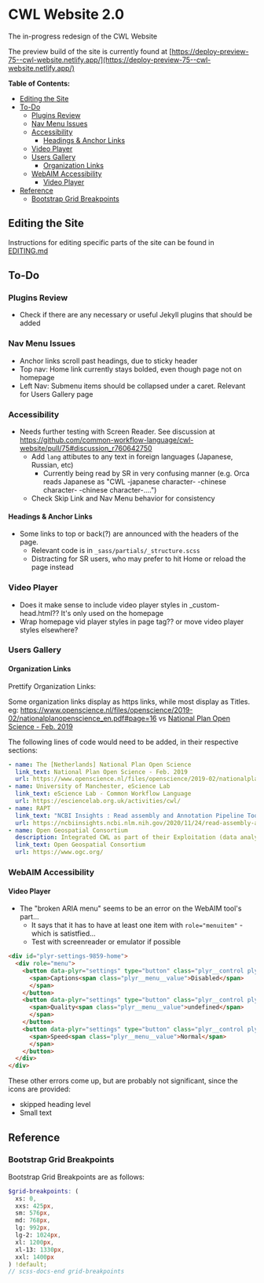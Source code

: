 # CWL Website 2.0

The in-progress redesign of the CWL Website

The preview build of the site is currently found at [https://deploy-preview-75--cwl-website.netlify.app/](https://deploy-preview-75--cwl-website.netlify.app/)

**Table of Contents:**
<!-- MarkdownTOC -->

* [Editing the Site](#editing-the-site)
* [To-Do](#to-do)
  * [Plugins Review](#plugins-review)
  * [Nav Menu Issues](#nav-menu-issues)
  * [Accessibility](#accessibility)
    * [Headings & Anchor Links](#headings--anchor-links)
  * [Video Player](#video-player)
  * [Users Gallery](#users-gallery)
    * [Organization Links](#organization-links)
  * [WebAIM Accessibility](#webaim-accessibility)
    * [Video Player](#video-player-1)
* [Reference](#reference)
  * [Bootstrap Grid Breakpoints](#bootstrap-grid-breakpoints)

<!-- /MarkdownTOC -->

<a id="editing-the-site"></a>
## Editing the Site

Instructions for editing specific parts of the site can be found in [EDITING.md](EDITING.md)

<a id="to-do"></a>
## To-Do

<a id="plugins-review"></a>
### Plugins Review

* Check if there are any necessary or useful Jekyll plugins that should be added

<a id="nav-menu-issues"></a>
### Nav Menu Issues

* Anchor links scroll past headings, due to sticky header 
* Top nav: Home link currently stays bolded, even though page not on homepage
* Left Nav: Submenu items should be collapsed under a caret. Relevant for Users Gallery page

<a id="accessibility"></a>
### Accessibility

* Needs further testing with Screen Reader. See discussion at <https://github.com/common-workflow-language/cwl-website/pull/75#discussion_r760642750>
  * Add `lang` attibutes to any text in foreign languages (Japanese, Russian, etc)
    * Currently being read by SR in very confusing manner (e.g. Orca reads Japanese as "CWL -japanese character- -chinese character- -chinese character-....")
  * Check Skip Link and Nav Menu behavior for consistency

<a id="headings--anchor-links"></a>
#### Headings & Anchor Links

* Some links to top or back(?) are announced with the headers of the page.
  * Relevant code is in `_sass/partials/_structure.scss`
  * Distracting for SR users, who may prefer to hit Home or reload the page instead

<a id="video-player"></a>
### Video Player

* Does it make sense to include video player styles in _custom-head.html?? It's only used on the homepage
* Wrap homepage vid player styles in page tag?? or move video player styles elsewhere?

<a id="users-gallery"></a>
### Users Gallery

<a id="organization-links"></a>
#### Organization Links

Prettify Organization Links:

Some organization links display as https links, while most display as Titles. eg: <https://www.openscience.nl/files/openscience/2019-02/nationalplanopenscience_en.pdf#page=16> vs [National Plan Open Science - Feb. 2019](https://www.openscience.nl/files/openscience/2019-02/nationalplanopenscience_en.pdf#page=16)

The following lines of code would need to be added, in their respective sections:

```yaml
- name: The [Netherlands] National Plan Open Science
  link_text: National Plan Open Science - Feb. 2019
  url: https://www.openscience.nl/files/openscience/2019-02/nationalplanopenscience_en.pdf#page=16
- name: University of Manchester, eScience Lab
  link_text: eScience Lab - Common Workflow Language
  url: https://esciencelab.org.uk/activities/cwl/
- name: RAPT
  link_text: "NCBI Insights : Read assembly and Annotation Pipeline Tool (RAPT) is available for use and testing"
  url: https://ncbiinsights.ncbi.nlm.nih.gov/2020/11/24/read-assembly-and-annotation-pipeline-tool-rapt-is-available-for-use-and-testing/
- name: Open Geospatial Consortium
  description: Integrated CWL as part of their Exploitation (data analytics) Platforms
  link_text: Open Geospatial Consortium
  url: https://www.ogc.org/
```

<a id="webaim-accessibility"></a>
### WebAIM Accessibility

<a id="video-player-1"></a>
#### Video Player

* The "broken ARIA menu" seems to be an error on the WebAIM tool's part...
  - It says that it has to have at least one item with `role="menuitem"` - which is satistfied...
  - Test with screenreader or emulator if possible

```html
<div id="plyr-settings-9859-home">
  <div role="menu">
    <button data-plyr="settings" type="button" class="plyr__control plyr__control--forward" role="menuitem" aria-haspopup="true">
      <span>Captions<span class="plyr__menu__value">Disabled</span>
      </span>
    </button>
    <button data-plyr="settings" type="button" class="plyr__control plyr__control--forward" role="menuitem" aria-haspopup="true" hidden="">
      <span>Quality<span class="plyr__menu__value">undefined</span>
      </span>
    </button>
    <button data-plyr="settings" type="button" class="plyr__control plyr__control--forward" role="menuitem" aria-haspopup="true">
      <span>Speed<span class="plyr__menu__value">Normal</span>
      </span>
    </button>
  </div>
</div>
```

These other errors come up, but are probably not significant, since the icons are provided:

* skipped heading level
* Small text

<a id="reference"></a>
## Reference

<a id="bootstrap-grid-breakpoints"></a>
### Bootstrap Grid Breakpoints

Bootstrap Grid Breakpoints are as follows:

```scss
$grid-breakpoints: (
  xs: 0,
  xxs: 425px,
  sm: 576px,
  md: 768px,
  lg: 992px,
  lg-2: 1024px,
  xl: 1200px,
  xl-13: 1330px,
  xxl: 1400px
) !default;
// scss-docs-end grid-breakpoints
```
